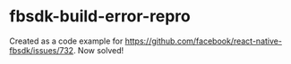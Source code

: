 # fbsdk-build-error-repro

Created as a code example for https://github.com/facebook/react-native-fbsdk/issues/732. Now solved!

